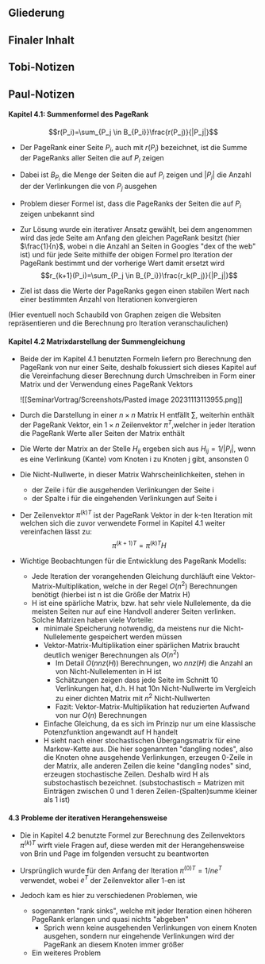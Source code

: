 ## Gliederung



## Finaler Inhalt



## Tobi-Notizen



## Paul-Notizen

#### Kapitel 4.1: Summenformel des PageRank
$$r(P_i)=\sum_{P_j \in B_{P_i}}\frac{r(P_j)}{|P_j|}$$
- Der PageRank einer Seite $P_i$, auch mit $r(P_i)$ bezeichnet, ist die Summe der PageRanks aller Seiten die auf $P_i$ zeigen 
- Dabei ist $B_{P_i}$ die Menge der Seiten die auf $P_i$ zeigen und $|P_j|$ die Anzahl der der Verlinkungen die von $P_j$ ausgehen

- Problem dieser Formel ist, dass die PageRanks der Seiten die auf $P_i$ zeigen unbekannt sind
- Zur Lösung wurde ein iterativer Ansatz gewählt, bei dem angenommen wird das jede Seite am Anfang den gleichen PageRank besitzt (hier $\frac{1}{n}$, wobei n die Anzahl an Seiten in Googles "dex of the web" ist) und für jede Seite mithilfe der obigen Formel pro Iteration der PageRank bestimmt und der vorherige Wert damit ersetzt wird
$$r_{k+1}(P_i)=\sum_{P_j \in B_{P_i}}\frac{r_k(P_j)}{|P_j|}$$
- Ziel ist dass die Werte der PageRanks gegen einen stabilen Wert nach einer bestimmten Anzahl von Iterationen konvergieren

(Hier eventuell noch Schaubild von Graphen zeigen die Websiten repräsentieren und die Berechnung pro Iteration veranschaulichen)


#### Kapitel 4.2 Matrixdarstellung der Summengleichung

- Beide der im Kapitel 4.1 benutzten Formeln liefern pro Berechnung den PageRank von nur einer Seite, deshalb fokussiert sich dieses Kapitel auf die Vereinfachung dieser Berechnung durch Umschreiben in Form einer Matrix und der Verwendung eines PageRank Vektors

	![[SeminarVortrag/Screenshots/Pasted image 20231113113955.png]]

- Durch die Darstellung in einer $n \times n$ Matrix H entfällt $\sum$, weiterhin enthält der PageRank Vektor, ein $1 \times n$  Zeilenvektor ${\pi}^T$,welcher in jeder Iteration die PageRank Werte aller Seiten der Matrix enthält
- Die Werte der Matrix an der Stelle $H_{ij}$ ergeben sich aus $H_{ij}=1/|P_i|$, wenn es eine Verlinkung (Kante) vom Knoten i zu Knoten j gibt, ansonsten 0
- Die Nicht-Nullwerte, in dieser Matrix Wahrscheinlichkeiten, stehen in
	- der Zeile i für die ausgehenden Verlinkungen der Seite i
	- der Spalte i für die eingehenden Verlinkungen auf Seite i

- Der Zeilenvektor ${\pi}^{(k)T}$ ist der PageRank Vektor in der k-ten Iteration mit welchen sich die zuvor verwendete Formel in Kapitel 4.1 weiter vereinfachen lässt zu:
$${\pi}^{(k+1)T}={\pi}^{(k)T}H$$
- Wichtige Beobachtungen für die Entwicklung des PageRank Modells:
	- Jede Iteration der vorangehenden Gleichung durchläuft eine Vektor-Matrix-Multiplikation, welche in der Regel $O(n^2)$ Berechnungen benötigt (hierbei ist n ist die Größe der Matrix H)
	- H ist eine spärliche Matrix, bzw. hat sehr viele Nullelemente, da die meisten Seiten nur auf eine Handvoll anderer Seiten verlinken. Solche Matrizen haben viele Vorteile:
		- minimale Speicherung notwendig, da meistens nur die Nicht-Nullelemente gespeichert werden müssen
		- Vektor-Matrix-Multiplikation einer spärlichen Matrix braucht deutlich weniger Berechnungen als $O(n^2)$ 
			- Im Detail $O(nnz(H))$ Berechnungen, wo $nnz(H)$ die Anzahl an von Nicht-Nullelementen in H ist
			- Schätzungen zeigen dass jede Seite im Schnitt 10 Verlinkungen hat, d.h. H hat 10n Nicht-Nullwerte im Vergleich zu einer dichten Matrix mit $n^2$ Nicht-Nullwerten
			- Fazit: Vektor-Matrix-Multiplikation hat reduzierten Aufwand von nur $O(n)$ Berechnungen
		- Einfache Gleichung, da es sich im Prinzip nur um eine klassische Potenzfunktion angewandt auf H handelt
		- H sieht nach einer stochastischen Übergangsmatrix für eine Markow-Kette aus. Die hier sogenannten "dangling nodes", also die Knoten ohne ausgehende Verlinkungen, erzeugen 0-Zeile in der Matrix, alle anderen Zeilen die keine "dangling nodes" sind, erzeugen stochastische Zeilen. Deshalb wird H als substochastisch bezeichnet. (substochastisch = Matrizen mit Einträgen zwischen 0 und 1 deren Zeilen-(Spalten)summe kleiner als 1 ist)


#### 4.3 Probleme der iterativen Herangehensweise

- Die in Kapitel 4.2 benutzte Formel zur Berechnung des Zeilenvektors ${\pi}^{(k)T}$ wirft viele Fragen auf, diese werden mit der Herangehensweise von Brin und Page im folgenden versucht zu beantworten

- Ursprünglich wurde für den Anfang der Iteration ${\pi}^{(0)T} = 1/n e^T$ verwendet, wobei $e^T$ der Zeilenvektor aller 1-en ist
- Jedoch kam es hier zu verschiedenen Problemen, wie
	- sogenannten "rank sinks", welche mit jeder Iteration einen höheren PageRank erlangen und quasi nichts "abgeben"
		- Sprich wenn keine ausgehenden Verlinkungen von einem Knoten ausgehen, sondern nur eingehende Verlinkungen wird der PageRank an diesem Knoten immer größer
	- Ein weiteres Problem